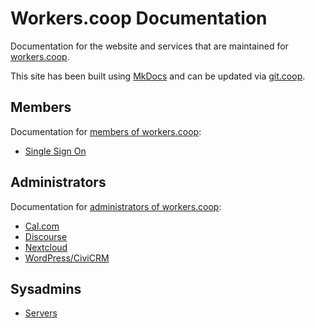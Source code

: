 # Workers.coop Documentation

Documentation for the website and services that are maintained for [workers.coop](https://workers.coop).

This site has been built using [MkDocs](https://www.mkdocs.org/) and can be updated via [git.coop](https://git.coop/workers/docs).

## Members

Documentation for [members of workers.coop](members/index.md):

* [Single Sign On](members/sso.md)

## Administrators

Documentation for [administrators of workers.coop](admins/index.md):

* [Cal.com](admins/cal.md)
* [Discourse](admins/discourse.md)
* [Nextcloud](admins/nextcloud.md)
* [WordPress/CiviCRM](admin/wordpress.md)

## Sysadmins

* [Servers](sysadmin/servers.md)


